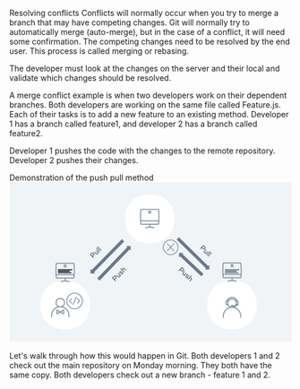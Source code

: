 Resolving conflicts
Conflicts will normally occur when you try to merge a branch that may have competing changes. Git will normally try to automatically merge (auto-merge), but in the case of a conflict, it will need some confirmation. The competing changes need to be resolved by the end user. This process is called merging or rebasing. 

The developer must look at the changes on the server and their local and validate which changes should be resolved.

A merge conflict example is when two developers work on their dependent branches. Both developers are working on the same file called Feature.js. Each of their tasks is to add a new feature to an existing method. Developer 1 has a branch called feature1, and developer 2 has a branch called feature2. 

Developer 1 pushes the code with the changes to the remote repository. Developer 2 pushes their changes.

Demonstration of the push pull method
![alt text](image.png)

Let's walk through how this would happen in Git. Both developers 1 and 2 check out the main repository on Monday morning. They both have the same copy. Both developers check out a new branch - feature 1 and 2.
